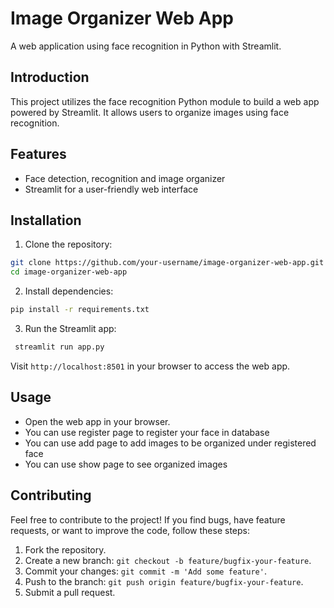 # Image Organizer Web App

A web application using face recognition in Python with Streamlit.

## Introduction

This project utilizes the face recognition Python module to build a web app powered by Streamlit. It allows users to organize images using face recognition.

## Features

- Face detection, recognition and image organizer
- Streamlit for a user-friendly web interface

## Installation

1. Clone the repository:

```bash
git clone https://github.com/your-username/image-organizer-web-app.git
cd image-organizer-web-app
```

2. Install dependencies:

```bash
pip install -r requirements.txt
```

3. Run the Streamlit app:

```bash
 streamlit run app.py
```

Visit `http://localhost:8501` in your browser to access the web app.

 ## Usage

- Open the web app in your browser.
- You can use register page to register your face in database
- You can use add page to add images to be organized under registered face
- You can use show page to see organized images

## Contributing

Feel free to contribute to the project! If you find bugs, have feature requests, or want to improve the code, follow these steps:

1. Fork the repository.
2. Create a new branch: `git checkout -b feature/bugfix-your-feature`.
3. Commit your changes: `git commit -m 'Add some feature'`.
4. Push to the branch: `git push origin feature/bugfix-your-feature`.
5. Submit a pull request.

